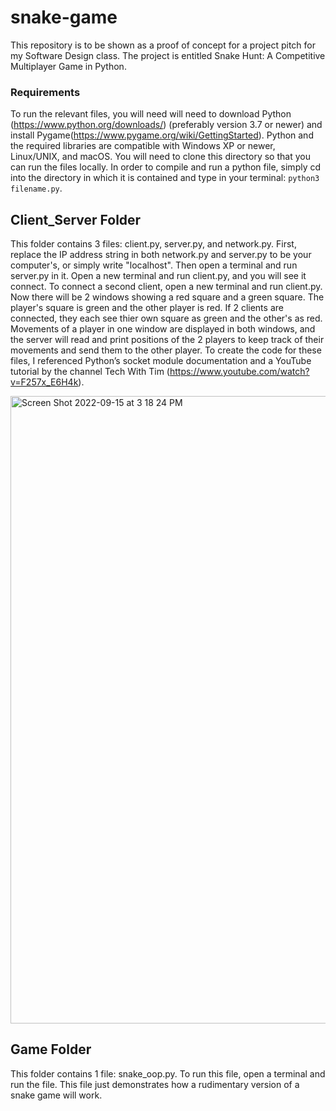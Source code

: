 # snake-game
This repository is to be shown as a proof of concept for a project pitch for my Software Design class. The project is entitled Snake Hunt: A Competitive Multiplayer Game in Python.

### Requirements
To run the relevant files, you will need will need to download Python (https://www.python.org/downloads/) (preferably version 3.7 or newer) and install Pygame(https://www.pygame.org/wiki/GettingStarted). Python and the required libraries are compatible with Windows XP or newer, Linux/UNIX, and macOS. You will need to clone this directory so that you can run the files locally. In order to compile and run a python file, simply cd into the directory in which it is contained and type in your terminal: `python3 filename.py`.

## Client_Server Folder
This folder contains 3 files: client.py, server.py, and network.py. First, replace the IP address string in both network.py and server.py to be your computer's, or simply write "localhost". Then open a terminal and run server.py in it. Open a new terminal and run client.py, and you will see it connect. To connect a second client, open a new terminal and run client.py. Now there will be 2 windows showing a red square and a green square. The player's square is green and the other player is red. If 2 clients are connected, they each see thier own square as green and the other's as red. Movements of a player in one window are displayed in both windows, and the server will read and print positions of the 2 players to keep track of their movements and send them to the other player. To create the code for these files, I referenced Python’s socket module documentation and a YouTube tutorial by the channel Tech With Tim (https://www.youtube.com/watch?v=F257x_E6H4k). 

<img width="1004" alt="Screen Shot 2022-09-15 at 3 18 24 PM" src="https://user-images.githubusercontent.com/73796086/190490676-e71103c6-6b69-47d9-b793-576de6f83c4c.png">

## Game Folder
This folder contains 1 file: snake_oop.py. To run this file, open a terminal and run the file. This file just demonstrates how a rudimentary version of a snake game will work. 
